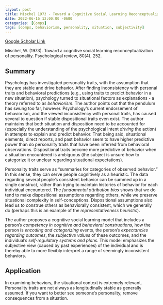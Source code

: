 ```yaml
---
layout: post
title: Mischel 1973 - Toward a Cognitive Social Learning Reconceptualization of Personality
date: 2022-06-16 12:00:00 -0600
categories: [Comps]
tags: [comps, behaviorism, personality, situation, subjectivity]
---
```

[Google Scholar Link](https://scholar.google.com/scholar?hl=en&as_sdt=0%2C45&q=Toward+a+cognitive+social+learning+reconceptualization+of+personality&btnG=)

Mischel, W. (1973). Toward a cognitive social learning reconceptualization of personality. Psychological review, 80(4), 252.

## Summary
Psychology has investigated personality traits, with the assumption that they are stable and drive behavior.  After finding inconsistency with personal traits and behavioral predictions (e.g., using traits to predict behavior in a new situation), psychology turned to situational factors as explanations - a theory referred to as _behaviorism_.  The author points out that the pendulum has swung too far, however.  Psychology’s current endorsement of behaviorism, and the viewed inconsistency with personal traits,  has caused several to question if stable dispositional traits even exist.  The author maintains that both situation and disposition need to be accounted for (especially the understanding of the psychological intent _driving_ the action) in attempts to explain and predict behavior.  That being said, situational elements, direct reports,  and past behavior seem to have higher predictive power than do personality traits that have been inferred from behavioral observations.  Dispositional traits become more predictive of behavior when a situation encountered is ambiguous (the subject is unsure how to categorize it or unclear regarding situational expectations).

Personality traits serve as “summaries for categories of observed behavior.” In this sense, they can serve people cognitively as a heuristic.  The data regarding several people’s consistent behavior can be summed up in a single construct, rather than trying to maintain histories of behavior for each individual encountered.  The _fundamental attribution bias_ shows that we do tend to make dispositional assumptions regarding others, while we preserve situational complexity in self-conceptions.  Dispositional assumptions also lead us to construe others as behaviorally consistent, which we generally do (perhaps this is an example of the _representativeness heuristic_).

The author proposes a cognitive social learning model that includes a person’s _competency in cognitive and behavioral constructions_, how the person is _encoding and categorizing_ events, the person’s _expectancies regarding outcomes_, the _subjective values_ of these outcomes, and the individual’s _self-regulatory systems and plans_.  This model emphasizes the subjective view (caused by past experiences) of the individual and is thereby able to more flexibly interpret a range of seemingly inconsistent behaviors.

## Application
In examining behaviors, the situational context is extremely relevant.  Personality traits are not always as longitudinally stable as generally assumed.  If you want to better see someone’s personality, remove consequences from a situation.
